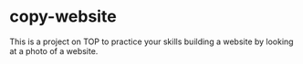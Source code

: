 # copy-website
This is a project on TOP to practice your skills building a website by looking at a photo of a website.
